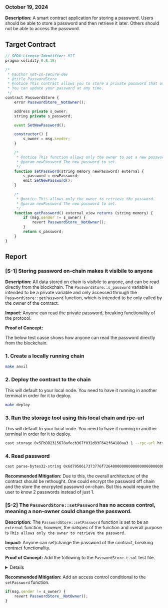 ### October 19, 2024

**Description:** A smart contract application for storing a password. Users should be able to store a password and then retrieve it later. Others should not be able to access the password. 


## Target Contract

```javascript
// SPDX-License-Identifier: MIT
pragma solidity 0.8.18;

/*
 * @author not-so-secure-dev
 * @title PasswordStore
 * @notice This contract allows you to store a private password that others won't be able to see. 
 * You can update your password at any time.
 */
contract PasswordStore {
    error PasswordStore__NotOwner();

    address private s_owner;
    string private s_password;

    event SetNewPassword();

    constructor() {
        s_owner = msg.sender;
    }

    /*
     * @notice This function allows only the owner to set a new password.
     * @param newPassword The new password to set.
     */
    function setPassword(string memory newPassword) external {
        s_password = newPassword;
        emit SetNewPassword();
    }

    /*
     * @notice This allows only the owner to retrieve the password.
     * @param newPassword The new password to set.
     */
    function getPassword() external view returns (string memory) {
        if (msg.sender != s_owner) {
            revert PasswordStore__NotOwner();
        }
        return s_password;
    }
}

```

## Report

### [S-1] Storing password on-chain makes it visibile to anyone

**Description:** All data stored on chain is visibile to anyone, and can be read directly from the blockchain. The `PasswordStore::s_password` variable is intended to be a private variable and only accessed through the `PasswordStore::getPassword` function, which is intended to be only called by the owner of the contract.

**Impact:** Anyone can read the private password, breaking functionality of the protocol.

**Proof of Concept:** 

The below test casse shows how anyone can read the password directly from the blockchain.

### 1. Create a locally running chain

```bash
make anvil
```

### 2. Deploy the contract to the chain

This will default to your local node. You need to have it running in another terminal in order for it to deploy.

```bash
make deploy
```

### 3. Run the storage tool using this local chain and rpc-url

This will default to your local node. You need to have it running in another terminal in order for it to deploy.

```bash
cast storage 0x5FbDB2315678afecb367f032d93F642f64180aa3 1 --rpc-url http://127.0.0.1:8545
```

### 4. Read password

```bash
cast parse-bytes32-string 0x6d7950617373776f726400000000000000000000000000000000000000000014
```


**Recommended Mitigation:** Due to this, the overall architecture of the contract should be rethought. One could encrypt the password off chain and the store the encrpyted passowrd on-chain. But this would require the user to know 2 passwords instead of just 1.



### [S-2] The `PasswordStore::setPassword` has no access control, meaning a non-owner could change the password.

**Description:** The `PasswordStore::setPassword` function is set to be an `external` function, however, the natspec of the function and overall purpose is `This allows only the owner to retrieve the password.`

**Impact:** Anyone can set/change the password of the contract, breaking contract functionality.

**Proof of Concept:** Add the following to the `PasswordStore.t.sol` test file.
<details>

```javascript
function test_anyone_can_set_password(address randomAddress) public {
        vm.assume(randomAddress != owner);
        vm.prank(randomAddress);
        string memory expectedPassword = "myNewPassword";
        passwordStore.setPassword(expectedPassword);

        vm.prank(owner);
        string memory actualPassword = passwordStore.getPassword();
        assertEq(actualPassword, expectedPassword);
    }
```
</details>

**Recommended Mitigation:** Add an access control conditional to the `setPassword` function.

```javascript
if(msg.sender != s_owner) {
    revert PasswordStore__NotOwner();
}
```
